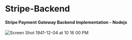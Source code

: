 # Stripe-Backend
#### Stripe Payment Gateway Backend Implementation - Nodejs

![Screen Shot 1941-12-04 at 10 16 00 PM](https://user-images.githubusercontent.com/14003377/75116143-4b2e7480-568b-11ea-813f-461e3305480f.png)
